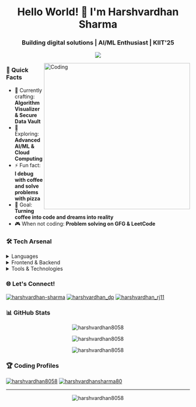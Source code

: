 <h1 align="center">Hello World! 👋 I'm Harshvardhan Sharma</h1>

<h3 align="center">
    Building digital solutions | AI/ML Enthusiast | KIIT'25
</h3>

<p align="center">
    <img src="https://readme-typing-svg.herokuapp.com?font=Time+New+Roman&color=cyan&size=25&center=true&vCenter=true&width=600&height=100&lines=Full-Stack+Developer;AI/ML+Enthusiast;DSA+Problem+Solver;Open+Source+Contributor"/>
</p>

<img align="right" alt="Coding" width="400" src="https://cdn.dribbble.com/users/1162077/screenshots/3848914/programmer.gif">

### 🚀 Quick Facts

- 🔭 Currently crafting: **Algorithm Visualizer & Secure Data Vault**
- 🌱 Exploring: **Advanced AI/ML & Cloud Computing**
- ⚡ Fun fact: **I debug with coffee and solve problems with pizza** 
- 🎯 Goal: **Turning coffee into code and dreams into reality**
- 🎮 When not coding: **Problem solving on GFG & LeetCode**

### 🛠️ Tech Arsenal

<details>
<summary>Languages</summary>
<br>
<p align="left">
    <img src="https://img.shields.io/badge/C++-00599C?style=for-the-badge&logo=c%2B%2B&logoColor=white">
    <img src="https://img.shields.io/badge/Python-3776AB?style=for-the-badge&logo=python&logoColor=white">
    <img src="https://img.shields.io/badge/JavaScript-F7DF1E?style=for-the-badge&logo=javascript&logoColor=black">
    <img src="https://img.shields.io/badge/Java-ED8B00?style=for-the-badge&logo=java&logoColor=white">
</p>
</details>

<details>
<summary>Frontend & Backend</summary>
<br>
<p align="left">
    <img src="https://img.shields.io/badge/React-20232A?style=for-the-badge&logo=react&logoColor=61DAFB">
    <img src="https://img.shields.io/badge/Node.js-339933?style=for-the-badge&logo=nodedotjs&logoColor=white">
    <img src="https://img.shields.io/badge/Express.js-000000?style=for-the-badge&logo=express&logoColor=white">
    <img src="https://img.shields.io/badge/MongoDB-4EA94B?style=for-the-badge&logo=mongodb&logoColor=white">
</p>
</details>

<details>
<summary>Tools & Technologies</summary>
<br>
<p align="left">
    <img src="https://img.shields.io/badge/Git-F05032?style=for-the-badge&logo=git&logoColor=white">
    <img src="https://img.shields.io/badge/AWS-232F3E?style=for-the-badge&logo=amazon-aws&logoColor=white">
    <img src="https://img.shields.io/badge/Docker-2CA5E0?style=for-the-badge&logo=docker&logoColor=white">
    <img src="https://img.shields.io/badge/TensorFlow-FF6F00?style=for-the-badge&logo=tensorflow&logoColor=white">
</p>
</details>

### 🌐 Let's Connect!

<p align="left">
<a href="https://linkedin.com/in/harshvardhan-sharma" target="blank"><img align="center" src="https://img.shields.io/badge/LinkedIn-0077B5?style=for-the-badge&logo=linkedin&logoColor=white" alt="harshvardhan-sharma"/></a>
<a href="https://twitter.com/harshvardhan_dp" target="blank"><img align="center" src="https://img.shields.io/badge/Twitter-1DA1F2?style=for-the-badge&logo=twitter&logoColor=white" alt="harshvardhan_dp"/></a>
<a href="https://instagram.com/harshvardhan_rj11" target="blank"><img align="center" src="https://img.shields.io/badge/Instagram-E4405F?style=for-the-badge&logo=instagram&logoColor=white" alt="harshvardhan_rj11"/></a>
</p>

### 📊 GitHub Stats

<p align="center">
<img src="https://github-readme-stats.vercel.app/api?username=harshvardhan8058&show_icons=true&theme=tokyonight" alt="harshvardhan8058" />
</p>

<p align="center">
<img src="https://github-readme-streak-stats.herokuapp.com/?user=harshvardhan8058&theme=tokyonight" alt="harshvardhan8058" />
</p>

<p align="center">
<img src="https://github-readme-stats.vercel.app/api/top-langs/?username=harshvardhan8058&layout=compact&theme=tokyonight" alt="harshvardhan8058" />
</p>

### 🏆 Coding Profiles

<p align="left">
<a href="https://leetcode.com/harshvardhan8058" target="blank"><img align="center" src="https://img.shields.io/badge/LeetCode-FFA116?style=for-the-badge&logo=leetcode&logoColor=black" alt="harshvardhan8058"/></a>
<a href="https://auth.geeksforgeeks.org/user/harshvardhansharma80" target="blank"><img align="center" src="https://img.shields.io/badge/GeeksforGeeks-298D46?style=for-the-badge&logo=geeksforgeeks&logoColor=white" alt="harshvardhansharma80"/></a>
</p>

---
<p align="center">
    <img src="https://komarev.com/ghpvc/?username=harshvardhan8058&label=Profile+Views&color=blue&style=plastic" alt="harshvardhan8058" />
</p>
